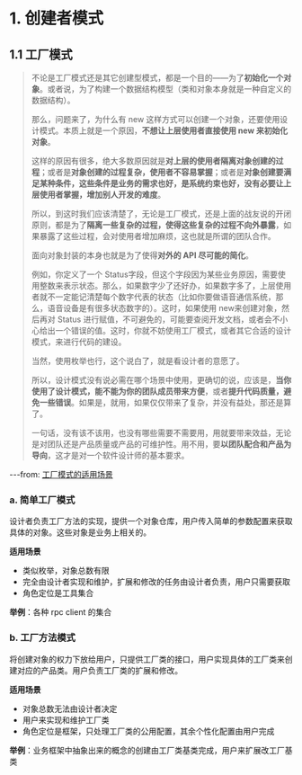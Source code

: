 # 1. 创建者模式

## 1.1 工厂模式
> 不论是工厂模式还是其它创建型模式，都是一个目的——为了**初始化一个对象**。或者说，为了构建一个数据结构模型（类和对象本身就是一种自定义的数据结构）。
> 
> 那么，问题来了，为什么有 new 这样方式可以创建一个对象，还要使用设计模式。本质上就是一个原因，**不想让上层使用者直接使用 new 来初始化对象**。
> 
> 这样的原因有很多，绝大多数原因就是**对上层的使用者隔离对象创建的过程**；或者是**对象创建的过程复杂，使用者不容易掌握**；或者是**对象创建要满足某种条件，这些条件是业务的需求也好，是系统约束也好，没有必要让上层使用者掌握，增加别人开发的难度**。
> 
> 所以，到这时我们应该清楚了，无论是工厂模式，还是上面的战友说的开闭原则，都是为了**隔离一些复杂的过程，使得这些复杂的过程不向外暴露**，如果暴露了这些过程，会对使用者增加麻烦，这也就是所谓的团队合作。
> 
> 面向对象封装的本身也就是为了使得**对外的 API 尽可能的简化**。
> 
> 例如，你定义了一个 Status字段，但这个字段因为某些业务原因，需要使用整数来表示状态。那么，如果数字少了还好办，如果数字多了，上层使用者就不一定能记清楚每个数字代表的状态（比如你要做语音通信系统，那么，语音设备是有很多状态数字的）。这时，如果使用 new来创建对象，然后再对 Status 进行赋值，不可避免的，可能要查阅开发文档，或者会不小心给出一个错误的值。这时，你就不妨使用工厂模式，或者其它合适的设计模式，来进行代码的建设。
> 
> 当然，使用枚举也行，这个说白了，就是看设计者的意愿了。
> 
> 所以，设计模式没有说必需在哪个场景中使用，更确切的说，应该是，**当你使用了设计模式，能不能为你的团队成员带来方便**，或者**提升代码质量，避免一些错误**。如果是，就用，如果仅仅带来了复杂，并没有益处，那还是算了。
> 
> 一句话，没有该不该用，也没有哪些需要不需要用，用就要带来效益，无论是对团队还是产品质量或产品的可维护性。用不用，要**以团队配合和产品为导向**，这才是对一个软件设计师的基本要求。

---from: [工厂模式的适用场景](https://segmentfault.com/q/1010000005849224###)

### a. 简单工厂模式
设计者负责工厂方法的实现，提供一个对象仓库，用户传入简单的参数配置来获取具体的对象。这些对象是业务上相关的。

**适用场景**
- 类似枚举，对象总数有限
- 完全由设计者实现和维护，扩展和修改的任务由设计者负责，用户只需要获取
- 角色定位是工具集合

**举例**：各种 rpc client 的集合

### b. 工厂方法模式
将创建对象的权力下放给用户，只提供工厂类的接口，用户实现具体的工厂类来创建对应的产品类。用户负责工厂类的扩展和修改。

**适用场景**
- 对象总数无法由设计者决定
- 用户来实现和维护工厂类
- 角色定位是框架，只处理工厂类的公用配置，其余个性化配置由用户完成

**举例**：业务框架中抽象出来的概念的创建由工厂类基类完成，用户来扩展改工厂基类